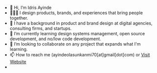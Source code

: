 - 👋 Hi, I’m Idris Ayinde
- 👨🏾‍💻 I design products, brands, and experiences that bring people together. 
- 🌱 I have a background in product and brand design at digital agencies, consulting firms, and startups.
- 📙 I’m currently learning design systems management, open source development, and no/low code development.
- 💞️ I’m looking to collaborate on any project that expands what I'm learning.
- 📫 How to reach me (ayindeolasunkanmi70[at]gmail[dot]com) or <a href="https://designbyidris.xyz">Visit Website</a> 
- 

<!---
Edrees-creator/Edrees-creator is a ✨ special ✨ repository because its `README.md` (this file) appears on your GitHub profile.
You can click the Preview link to take a look at your changes.
--->
